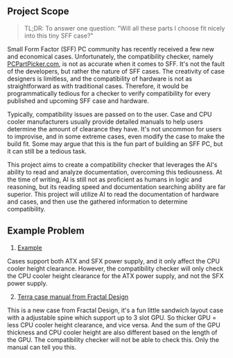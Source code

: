 ## Project Scope

> TL;DR: To answer one question: "Will all these parts I choose fit nicely into this tiny SFF case?"

Small Form Factor (SFF) PC community has recently received a few new and economical cases. Unfortunately, the compatibility checker, namely [PCPartPicker.com](https://pcpartpicker.com), is not as accurate when it comes to SFF. It's not the fault of the developers, but rather the nature of SFF cases. The creativity of case designers is limitless, and the compatibility of hardware is not as straightforward as with traditional cases. Therefore, it would be programmatically tedious for a checker to verify compatibility for every published and upcoming SFF case and hardware.

Typically, compatibility issues are passed on to the user. Case and CPU cooler manufacturers usually provide detailed manuals to help users determine the amount of clearance they have. It's not uncommon for users to improvise, and in some extreme cases, even modify the case to make the build fit. Some may argue that this is the fun part of building an SFF PC, but it can still be a tedious task.

This project aims to create a compatibility checker that leverages the AI's ability to read and analyze documentation, overcoming this tediousness. At the time of writing, AI is still not as proficient as humans in logic and reasoning, but its reading speed and documentation searching ability are far superior. This project will utilize AI to read the documentation of hardware and cases, and then use the gathered information to determine compatibility.

## Example Problem

1. [Example](https://pcpartpicker.com/user/ayoitsLuke/saved/JdGzZL)

Cases support both ATX and SFX power supply, and it only affect the CPU cooler height clearance. However, the compatibility checker will only check the CPU cooler height clearance for the ATX power supply, and not the SFX power supply.

2. [Terra case manual from Fractal Design](https://www.fractal-design.com/app/uploads/2023/05/Terra-manual-V1.2.pdf)

This is a new case from Fractal Design, it's a fun little sandwich layout case with a adjustable spine which support up to 3 slot GPU. So thicker GPU = less CPU cooler height clearance, and vice versa. And the sum of the GPU thickness and CPU cooler height are also different based on the length of the GPU.
The compatibility checker will not be able to check this. Only the manual can tell you this.
